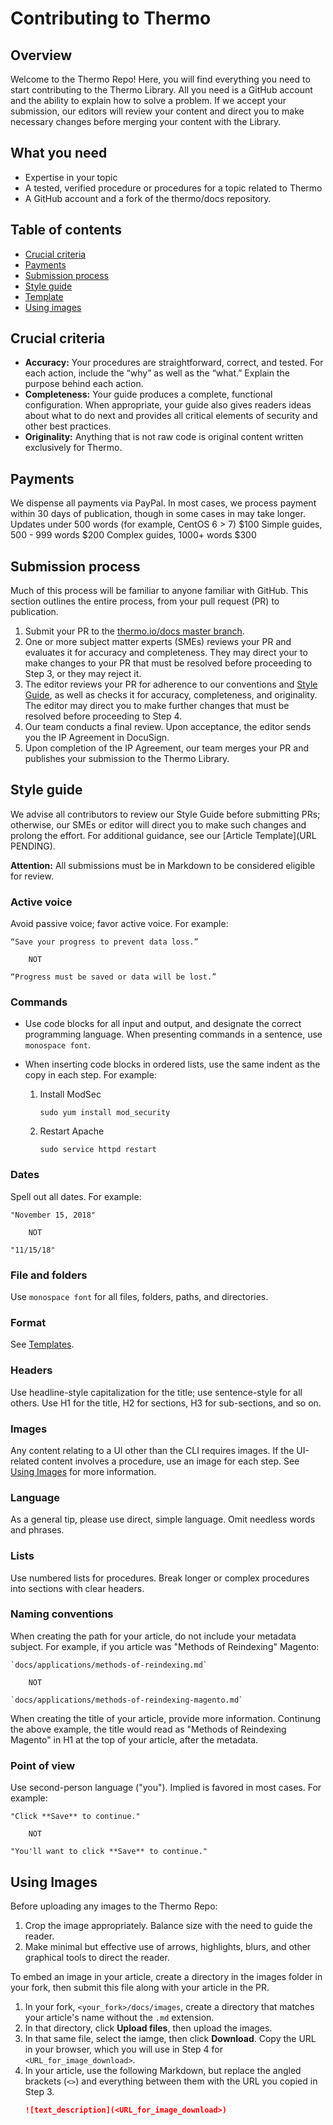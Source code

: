 # Contributing to Thermo

## Overview
Welcome to the Thermo Repo! Here, you will find everything you need to start contributing to the Thermo Library. All you need is a GitHub account and the ability to explain how to solve a problem. If we accept your submission, our editors will review your content and direct you to make necessary changes before merging your content with the Library.

## What you need
* Expertise in your topic
* A tested, verified procedure or procedures for a topic related to Thermo
* A GitHub account and a fork of the thermo/docs repository.

## Table of contents
* [Crucial criteria](#crucial-criteria)
* [Payments](#payments)
* [Submission process](#submission-process)
* [Style guide](#style-guide)
* [Template](#template)
* [Using images](#using-images)

## Crucial criteria
* **Accuracy:** Your procedures are straightforward, correct, and tested. For each action, include the “why” as well as the “what.” Explain the purpose behind each action.
* **Completeness:** Your guide produces a complete, functional configuration. When appropriate, your guide also gives readers ideas about what to do next and provides all critical elements of security and other best practices.
* **Originality:** Anything that is not raw code is original content written exclusively for Thermo.

## Payments
We dispense all payments via PayPal. In most cases, we process payment within 30 days of publication, though in some cases in may take longer.
  Updates under 500 words (for example, CentOS 6 > 7) $100
  Simple guides, 500 - 999 words                      $200
  Complex guides, 1000+ words                         $300

## Submission process
Much of this process will be familiar to anyone familiar with GitHub. This section outlines the entire process, from your pull request (PR) to publication.

1. Submit your PR to the [thermo.io/docs master branch](https://github.com/thermoio/docs).
2. One or more subject matter experts (SMEs) reviews your PR and evaluates it for accuracy and completeness. They may direct your to make changes to your PR that must be resolved before proceeding to Step 3, or they may reject it.
3. The editor reviews your PR for adherence to our conventions and [Style Guide](#style-guide), as well as checks it for accuracy, completeness, and originality. The editor may direct you to make further changes that must be resolved before proceeding to Step 4.
4. Our team conducts a final review. Upon acceptance, the editor sends you the IP Agreement in DocuSign.
5. Upon completion of the IP Agreement, our team merges your PR and publishes your submission to the Thermo Library.

## Style guide
We advise all contributors to review our Style Guide before submitting PRs; otherwise, our SMEs or editor will direct you to make such changes and prolong the effort. For additional guidance, see our [Article Template](URL PENDING).

**Attention:** All submissions must be in Markdown to be considered eligible for review.

### Active voice
Avoid passive voice; favor active voice. For example:

    “Save your progress to prevent data loss.”

        NOT

    “Progress must be saved or data will be lost.”

### Commands
* Use code blocks for all input and output, and designate the correct programming language. When presenting commands in a sentence, use `monospace font`. 
* When inserting code blocks in ordered lists, use the same indent as the copy in each step. For example:
  
  1. Install ModSec
     ```shell
     sudo yum install mod_security
     ```
  2. Restart Apache
     ```shell
     sudo service httpd restart
     ```
     
### Dates
Spell out all dates. For example:

    "November 15, 2018"
     
        NOT
     
    "11/15/18"
 
### File and folders
Use `monospace font` for all files, folders, paths, and directories.
 
### Format
See [Templates](#templates).
 
### Headers
Use headline-style capitalization for the title; use sentence-style for all others. Use H1 for the title, H2 for sections, H3 for sub-sections, and so on.

### Images
Any content relating to a UI other than the CLI requires images. If the UI-related content involves a procedure, use an image for each step. See [Using Images](#using-images) for more information.

### Language
As a general tip, please use direct, simple language. Omit needless words and phrases. 

### Lists
Use numbered lists for procedures. Break longer or complex procedures into sections with clear headers.

### Naming conventions
When creating the path for your article, do not include your metadata subject. For example, if you article was "Methods of Reindexing" Magento:

    `docs/applications/methods-of-reindexing.md`

        NOT
        
    `docs/applications/methods-of-reindexing-magento.md`
    
When creating the title of your article, provide more information. Continung the above example, the title would read as "Methods of Reindexing Magento" in H1 at the top of your article, after the metadata.

### Point of view
Use second-person language ("you"). Implied is favored in most cases. For example:

    "Click **Save** to continue."
    
        NOT
        
    "You'll want to click **Save** to continue."

## Using Images
Before uploading any images to the Thermo Repo:
1. Crop the image appropriately. Balance size with the need to guide the reader.
2. Make minimal but effective use of arrows, highlights, blurs, and other graphical tools to direct the reader. 

To embed an image in your article, create a directory in the images folder in your fork, then submit this file along with your article in the PR.

1. In your fork, `<your_fork>/docs/images`, create a directory that matches your article's name without the `.md` extension.
2. In that directory, click **Upload files**, then upload the images.
3. In that same file, select the iamge, then click **Download**. Copy the URL in your browser, which you will use in Step 4 for `<URL_for_image_download>`.
4. In your article, use the following Markdown, but replace the angled brackets (`<>`) and everything between them with the URL you copied in Step 3.
   ```markdown
   ![text_description](<URL_for_image_download>)
   ```
